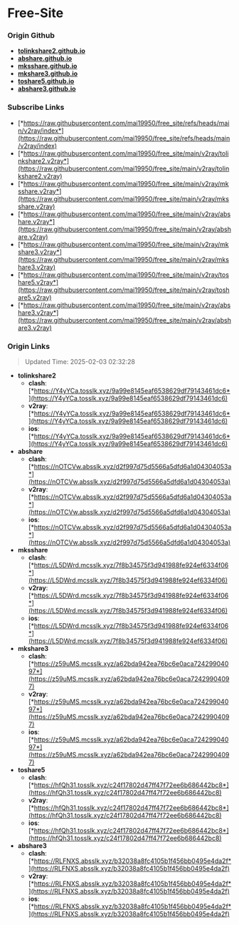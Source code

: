 # Free-Site

### Origin Github

- [**tolinkshare2.github.io**](https://github.com/tolinkshare2/tolinkshare2.github.io)
- [**abshare.github.io**](https://github.com/abshare/abshare.github.io)
- [**mksshare.github.io**](https://github.com/mksshare/mksshare.github.io)
- [**mkshare3.github.io**](https://github.com/mkshare3/mkshare3.github.io)
- [**toshare5.github.io**](https://github.com/toshare5/toshare5.github.io)
- [**abshare3.github.io**](https://github.com/abshare3/abshare3.github.io)

### Subscribe Links

- [*https://raw.githubusercontent.com/mai19950/free_site/refs/heads/main/v2ray/index*](https://raw.githubusercontent.com/mai19950/free_site/refs/heads/main/v2ray/index)
- [*https://raw.githubusercontent.com/mai19950/free_site/main/v2ray/tolinkshare2.v2ray*](https://raw.githubusercontent.com/mai19950/free_site/main/v2ray/tolinkshare2.v2ray)
- [*https://raw.githubusercontent.com/mai19950/free_site/main/v2ray/mksshare.v2ray*](https://raw.githubusercontent.com/mai19950/free_site/main/v2ray/mksshare.v2ray)
- [*https://raw.githubusercontent.com/mai19950/free_site/main/v2ray/abshare.v2ray*](https://raw.githubusercontent.com/mai19950/free_site/main/v2ray/abshare.v2ray)
- [*https://raw.githubusercontent.com/mai19950/free_site/main/v2ray/mkshare3.v2ray*](https://raw.githubusercontent.com/mai19950/free_site/main/v2ray/mkshare3.v2ray)
- [*https://raw.githubusercontent.com/mai19950/free_site/main/v2ray/toshare5.v2ray*](https://raw.githubusercontent.com/mai19950/free_site/main/v2ray/toshare5.v2ray)
- [*https://raw.githubusercontent.com/mai19950/free_site/main/v2ray/abshare3.v2ray*](https://raw.githubusercontent.com/mai19950/free_site/main/v2ray/abshare3.v2ray)

### Origin Links

> Updated Time: 2025-02-03 02:32:28

- **tolinkshare2**
  - **clash**: [*https://Y4yYCa.tosslk.xyz/9a99e8145eaf6538629df79143461dc6*](https://Y4yYCa.tosslk.xyz/9a99e8145eaf6538629df79143461dc6)
  - **v2ray**: [*https://Y4yYCa.tosslk.xyz/9a99e8145eaf6538629df79143461dc6*](https://Y4yYCa.tosslk.xyz/9a99e8145eaf6538629df79143461dc6)
  - **ios**: [*https://Y4yYCa.tosslk.xyz/9a99e8145eaf6538629df79143461dc6*](https://Y4yYCa.tosslk.xyz/9a99e8145eaf6538629df79143461dc6)
- **abshare**
  - **clash**: [*https://nOTCVw.absslk.xyz/d2f997d75d5566a5dfd6a1d04304053a*](https://nOTCVw.absslk.xyz/d2f997d75d5566a5dfd6a1d04304053a)
  - **v2ray**: [*https://nOTCVw.absslk.xyz/d2f997d75d5566a5dfd6a1d04304053a*](https://nOTCVw.absslk.xyz/d2f997d75d5566a5dfd6a1d04304053a)
  - **ios**: [*https://nOTCVw.absslk.xyz/d2f997d75d5566a5dfd6a1d04304053a*](https://nOTCVw.absslk.xyz/d2f997d75d5566a5dfd6a1d04304053a)
- **mksshare**
  - **clash**: [*https://L5DWrd.mcsslk.xyz/7f8b34575f3d941988fe924ef6334f06*](https://L5DWrd.mcsslk.xyz/7f8b34575f3d941988fe924ef6334f06)
  - **v2ray**: [*https://L5DWrd.mcsslk.xyz/7f8b34575f3d941988fe924ef6334f06*](https://L5DWrd.mcsslk.xyz/7f8b34575f3d941988fe924ef6334f06)
  - **ios**: [*https://L5DWrd.mcsslk.xyz/7f8b34575f3d941988fe924ef6334f06*](https://L5DWrd.mcsslk.xyz/7f8b34575f3d941988fe924ef6334f06)
- **mkshare3**
  - **clash**: [*https://z59uMS.mcsslk.xyz/a62bda942ea76bc6e0aca72429904097*](https://z59uMS.mcsslk.xyz/a62bda942ea76bc6e0aca72429904097)
  - **v2ray**: [*https://z59uMS.mcsslk.xyz/a62bda942ea76bc6e0aca72429904097*](https://z59uMS.mcsslk.xyz/a62bda942ea76bc6e0aca72429904097)
  - **ios**: [*https://z59uMS.mcsslk.xyz/a62bda942ea76bc6e0aca72429904097*](https://z59uMS.mcsslk.xyz/a62bda942ea76bc6e0aca72429904097)
- **toshare5**
  - **clash**: [*https://hfQh31.tosslk.xyz/c24f17802d47ff47f72ee6b686442bc8*](https://hfQh31.tosslk.xyz/c24f17802d47ff47f72ee6b686442bc8)
  - **v2ray**: [*https://hfQh31.tosslk.xyz/c24f17802d47ff47f72ee6b686442bc8*](https://hfQh31.tosslk.xyz/c24f17802d47ff47f72ee6b686442bc8)
  - **ios**: [*https://hfQh31.tosslk.xyz/c24f17802d47ff47f72ee6b686442bc8*](https://hfQh31.tosslk.xyz/c24f17802d47ff47f72ee6b686442bc8)
- **abshare3**
  - **clash**: [*https://RLFNXS.absslk.xyz/b32038a8fc4105b1f456bb0495e4da2f*](https://RLFNXS.absslk.xyz/b32038a8fc4105b1f456bb0495e4da2f)
  - **v2ray**: [*https://RLFNXS.absslk.xyz/b32038a8fc4105b1f456bb0495e4da2f*](https://RLFNXS.absslk.xyz/b32038a8fc4105b1f456bb0495e4da2f)
  - **ios**: [*https://RLFNXS.absslk.xyz/b32038a8fc4105b1f456bb0495e4da2f*](https://RLFNXS.absslk.xyz/b32038a8fc4105b1f456bb0495e4da2f)
